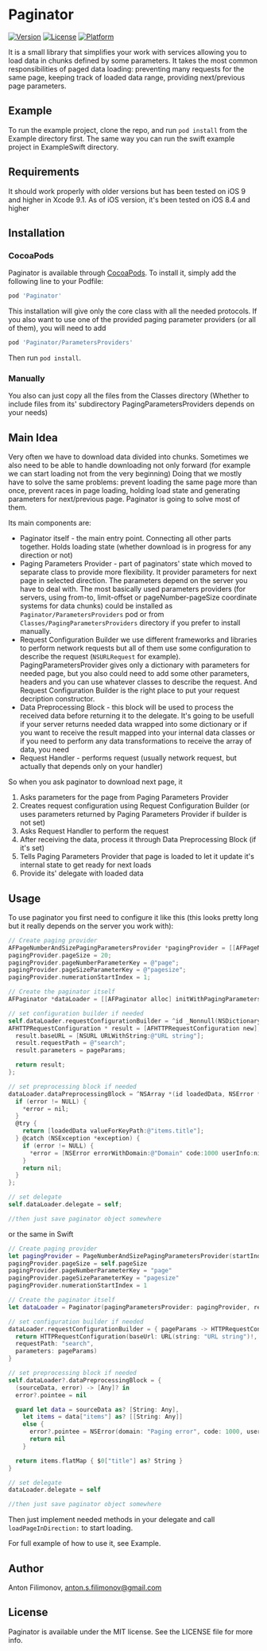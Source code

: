 # Paginator

[![Version](https://img.shields.io/cocoapods/v/Paginator.svg?style=flat)](http://cocoapods.org/pods/Paginator)
[![License](https://img.shields.io/cocoapods/l/Paginator.svg?style=flat)](http://cocoapods.org/pods/Paginator)
[![Platform](https://img.shields.io/cocoapods/p/Paginator.svg?style=flat)](http://cocoapods.org/pods/Paginator)

It is a small library that simplifies your work with services allowing you to load data in chunks defined by some parameters. It takes the most common responsibilities of paged data loading: preventing many requests for the same page, keeping track of loaded data range, providing next/previous page parameters.

## Example

To run the example project, clone the repo, and run `pod install` from the Example directory first. The same way you can run the swift example project in ExampleSwift directory.

## Requirements
It should work properly with older versions but has been tested on iOS 9 and higher in Xcode 9.1. As of iOS version, it's been tested on iOS 8.4 and higher

## Installation

### CocoaPods

Paginator is available through [CocoaPods](http://cocoapods.org). To install
it, simply add the following line to your Podfile:

```ruby
pod 'Paginator'
```

This installation will give only the core class with all the needed protocols.
If you also want to use one of the provided paging parameter providers (or all of them), you will need to add

 ```ruby
 pod 'Paginator/ParametersProviders'
```

Then run `pod install`.

### Manually

You also can just copy all the files from the Classes directory (Whether to include files from its' subdirectory PagingParametersProviders depends on your needs)

## Main Idea

Very often we have to download data divided into chunks. Sometimes we also need to be able to handle downloading not only forward (for example we can start loading not from the very beginning) Doing that we mostly have to solve the same problems: prevent loading the same page more than once, prevent races in page loading, holding load state and generating parameters for next/previous page. Paginator is going to solve most of them.

Its main components are:

* Paginator itself - the main entry point. Connecting all other parts together. Holds loading state (whether download is in progress for any direction or not)
* Paging Parameters Provider - part of paginators' state which moved to separate class to provide more flexibility. It provider parameters for next page in selected direction. The parameters depend on the server you have to deal with. The most basically used parameters providers (for servers, using from-to, limit-offset or pageNumber-pageSize coordinate systems for data chunks) could be installed as `Paginator/ParametersProviders` pod or from `Classes/PagingParametersProviders` directory if you prefer to install manually.
* Request Configuration Builder we use different frameworks and libraries to perform network requests but all of them use some configuration to describe the request (`NSURLRequest` for example). PagingParametersProvider gives only a dictionary with parameters for needed page, but you also could need to add some other parameters, headers and you can use whatever classes to describe the request. And Request Configuration Builder is the right place to put your request decription constructor.
* Data Preprocessing Block - this block will be used to process the received data before returning it to the delegate. It's going to be usefull if your server returns needed data wrapped into some dictionary or if you want to receive the result mapped into your internal data classes or if you need to perform any data transformations to receive the array of data, you need
* Request Handler - performs request (usually network request, but actually that depends only on your handler)

So when you ask paginator to download next page, it
1. Asks parameters for the page from Paging Parameters Provider
2. Creates request configuration using Request Configuration Builder (or uses parameters returned by Paging Parameters Provider if builder is not set)
3. Asks Request Handler to perform the request
4. After receiving the data, process it through Data Preprocessing Block (if it's set)
5. Tells Paging Parameters Provider that page is loaded to let it update it's internal state to get ready for next loads
6. Provide its' delegate with loaded data

## Usage

To use paginator you first need to configure it like this (this looks pretty long but it really depends on the server you work with):
```Objective-C
// Create paging provider
AFPageNumberAndSizePagingParametersProvider *pagingProvider = [[AFPageNumberAndSizePagingParametersProvider alloc] initWithStartIndex:1];
pagingProvider.pageSize = 20;
pagingProvider.pageNumberParameterKey = @"page";
pagingProvider.pageSizeParameterKey = @"pagesize";
pagingProvider.numerationStartIndex = 1;

// Create the paginator itself
AFPaginator *dataLoader = [[AFPaginator alloc] initWithPagingParametersProvider:pagingProvider requestHandler:/*your custom handler*/];

// set configuration builder if needed
self.dataLoader.requestConfigurationBuilder = ^id _Nonnull(NSDictionary<NSString *,id> *pageParams) {
AFHTTPRequestConfiguration * result = [AFHTTPRequestConfiguration new];
  result.baseURL = [NSURL URLWithString:@"URL string"];
  result.requestPath = @"search";
  result.parameters = pageParams;

  return result;
};

// set preprocessing block if needed
dataLoader.dataPreprocessingBlock = ^NSArray *(id loadedData, NSError **error) {
  if (error != NULL) {
    *error = nil;
  }
  @try {
    return [loadedData valueForKeyPath:@"items.title"];
  } @catch (NSException *exception) {
    if (error != NULL) {
      *error = [NSError errorWithDomain:@"Domain" code:1000 userInfo:nil];
    }
    return nil;
  }
};

// set delegate
self.dataLoader.delegate = self;

//then just save paginator object somewhere
```

or the same in Swift
```Swift
// Create paging provider
let pagingProvider = PageNumberAndSizePagingParametersProvider(startIndex: 1)!
pagingProvider.pageSize = self.pageSize
pagingProvider.pageNumberParameterKey = "page"
pagingProvider.pageSizeParameterKey = "pagesize"
pagingProvider.numerationStartIndex = 1

// Create the paginator itself
let dataLoader = Paginator(pagingParametersProvider: pagingProvider, requestHandler: /*your custom handler*/)

// set configuration builder if needed
dataLoader.requestConfigurationBuilder = { pageParams -> HTTPRequestConfiguration in
  return HTTPRequestConfiguration(baseUrl: URL(string: "URL string")!,
  requestPath: "search",
  parameters: pageParams)
}

// set preprocessing block if needed
self.dataLoader?.dataPreprocessingBlock = {
  (sourceData, error) -> [Any]? in
  error?.pointee = nil

  guard let data = sourceData as? [String: Any],
    let items = data["items"] as? [[String: Any]]
    else {
      error?.pointee = NSError(domain: "Paging error", code: 1000, userInfo: nil)
      return nil
    }

  return items.flatMap { $0["title"] as? String }
}

// set delegate
dataLoader.delegate = self

//then just save paginator object somewhere
```

Then just implement needed methods in your delegate and call `loadPageInDirection:` to start loading.

For full example of how to use it, see Example.

## Author

Anton Filimonov, anton.s.filimonov@gmail.com

## License

Paginator is available under the MIT license. See the LICENSE file for more info.
